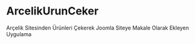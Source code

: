 ArcelikUrunCeker
================

Arçelik Sitesinden Ürünleri Çekerek Joomla Siteye Makale Olarak Ekleyen Uygulama
